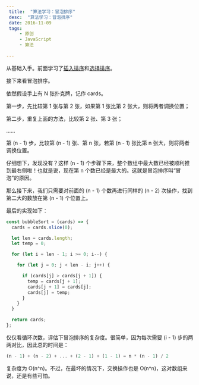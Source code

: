 ```yaml
---
 title:  "算法学习：冒泡排序"
 desc:  "算法学习：冒泡排序"
 date: 2016-11-09
 tags:
     - 原创
     - JavaScript
     - 算法
    
---
```


从基础入手。前面学习了[插入排序](../algo-insertion-sort/)和[选择排序](../algo-selection-sort)。

接下来看冒泡排序。

依然假设手上有 N 张扑克牌，记作 cards。

第一步，先比较第 1 张与第 2 张，如果第 1 张比第 2 张大，则将两者调换位置；

第二步，重复上面的方法，比较第 2 张、第 3 张；

……

第 (n - 1) 步，比较第 (n - 1) 张、第 n 张，若第 (n - 1) 张比第 n 张大，则将两者调换位置。

仔细想下，发现没有？这样 (n - 1) 个步骤下来，整个数组中最大数已经被顺利推到最右侧啦！也就是说，现在第 n 个数已经是最大的。这就是冒泡排序叫“冒泡”的原因。

那么接下来，我们只需要对前面的 (n - 1) 个数再进行同样的 (n - 2) 次操作，找到第二大的数放在第 (n - 1) 个位置上。

最后的实现如下：

```javascript
const bubbleSort = (cards) => {
  cards = cards.slice(0);

  let len = cards.length;
  let temp = 0;

  for (let i = len - 1; i >= 0; i--) {

    for (let j = 0; j < len - i; j++) {

      if (cards[j] > cards[j + 1]) {
        temp = cards[j + 1];
        cards[j + 1] = cards[j];
        cards[j] = temp;
      }
    }
  }

  return cards;
};
```

仅仅看循环次数，评估下冒泡排序的复杂度。很简单，因为每次需要 (i - 1) 步的两两对比，因此总的时间是：

```javascript
(n - 1) + (n - 2) + ... + (2 - 1) + (1 - 1) = n * (n - 1) / 2
```

复杂度为 O(n^n)。不过，在最坏的情况下，交换操作也是 O(n^n)，这对数组来说，还是有些可怕。
